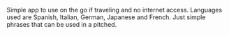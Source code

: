 Simple app to use on the go if traveling and no internet access. Languages used are Spanish, Italian, German, Japanese and French. 
Just simple phrases that can be used in a pitched.
